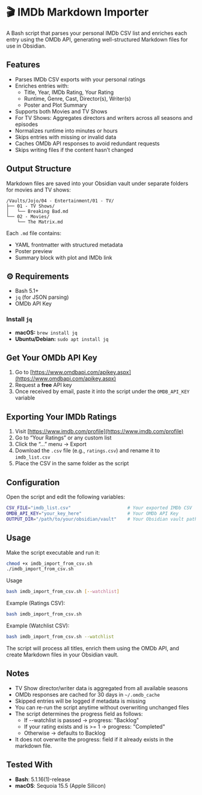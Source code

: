 # 🎬 IMDb Markdown Importer

A Bash script that parses your personal IMDb CSV list and enriches each entry using the OMDb API, generating well-structured Markdown files for use in Obsidian.


## Features

- Parses IMDb CSV exports with your personal ratings
- Enriches entries with:
  - Title, Year, IMDb Rating, Your Rating
  - Runtime, Genre, Cast, Director(s), Writer(s)
  - Poster and Plot Summary
- Supports both Movies and TV Shows
- For TV Shows: Aggregates directors and writers across all seasons and episodes
- Normalizes runtime into minutes or hours
- Skips entries with missing or invalid data
- Caches OMDb API responses to avoid redundant requests
- Skips writing files if the content hasn’t changed


## Output Structure

Markdown files are saved into your Obsidian vault under separate folders for movies and TV shows:

```
/Vaults/Jojo/04 - Entertainment/01 - TV/
├── 01 - TV Shows/
│   └── Breaking Bad.md
└── 02 - Movies/
    └── The Matrix.md
```

Each `.md` file contains:

- YAML frontmatter with structured metadata
- Poster preview
- Summary block with plot and IMDb link


## ⚙ Requirements

- Bash 5.1+
- `jq` (for JSON parsing)
- OMDb API Key

### Install `jq`

- **macOS:** `brew install jq`
- **Ubuntu/Debian:** `sudo apt install jq`


## Get Your OMDb API Key

1. Go to [https://www.omdbapi.com/apikey.aspx](https://www.omdbapi.com/apikey.aspx)
2. Request a **free** API key
3. Once received by email, paste it into the script under the `OMDB_API_KEY` variable


## Exporting Your IMDb Ratings

1. Visit [https://www.imdb.com/profile](https://www.imdb.com/profile)
2. Go to “Your Ratings” or any custom list
3. Click the “...” menu → Export
4. Download the `.csv` file (e.g., `ratings.csv`) and rename it to `imdb_list.csv`
5. Place the CSV in the same folder as the script


## Configuration

Open the script and edit the following variables:

```bash
CSV_FILE="imdb_list.csv"                     # Your exported IMDb CSV
OMDB_API_KEY="your_key_here"                 # Your OMDb API Key
OUTPUT_DIR="/path/to/your/obsidian/vault"    # Your Obsidian vault path
```


## Usage

Make the script executable and run it:

```bash
chmod +x imdb_import_from_csv.sh
./imdb_import_from_csv.sh
```

Usage
```bash
bash imdb_import_from_csv.sh [--watchlist]
```
Example (Ratings CSV):
```bash
bash imdb_import_from_csv.sh
```
Example (Watchlist CSV):
```bash
bash imdb_import_from_csv.sh --watchlist
```

The script will process all titles, enrich them using the OMDb API, and create Markdown files in your Obsidian vault.


## Notes

- TV Show director/writer data is aggregated from all available seasons
- OMDb responses are cached for 30 days in `~/.omdb_cache`
- Skipped entries will be logged if metadata is missing
- You can re-run the script anytime without overwriting unchanged files
- The script determines the progress field as follows:
  - If --watchlist is passed → progress: "Backlog"
  - If your rating exists and is >= 1 → progress: "Completed"
  - Otherwise → defaults to Backlog
- It does not overwrite the progress: field if it already exists in the markdown file.

## Tested With

- **Bash**: 5.1.16(1)-release
- **macOS**: Sequoia 15.5 (Apple Silicon)
